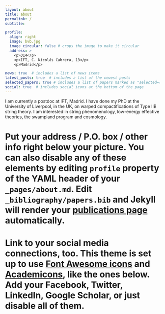 ```yaml
---
layout: about
title: about
permalink: /
subtitle: 

profile:
  align: right
  image: bvb.jpg
  image_circular: false # crops the image to make it circular
  address: >
    <p>314</p>
    <p>IFT, C. Nicolás Cabrera, 13</p>
    <p>Madrid</p>

news: true  # includes a list of news items
latest_posts: true  # includes a list of the newest posts
selected_papers: true # includes a list of papers marked as "selected={true}"
social: true  # includes social icons at the bottom of the page
---
```


I am currently a postdoc at IFT, Madrid. I have done my PhD at the University of Liverpool, in the UK, on warped compactifications of Type IIB string theory. 
I am interested in string phenomenology, low-energy effective theories, the swampland program and cosmology. 

# Put your address / P.O. box / other info right below your picture. You can also disable any of these elements by editing `profile` property of the YAML header of your `_pages/about.md`. Edit `_bibliography/papers.bib` and Jekyll will render your [publications page](/al-folio/publications/) automatically.

# Link to your social media connections, too. This theme is set up to use [Font Awesome icons](http://fortawesome.github.io/Font-Awesome/) and [Academicons](https://jpswalsh.github.io/academicons/), like the ones below. Add your Facebook, Twitter, LinkedIn, Google Scholar, or just disable all of them.
